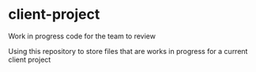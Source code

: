 # client-project
Work in progress code for the team to review

Using this repository to store files that are works in progress for a current client project
